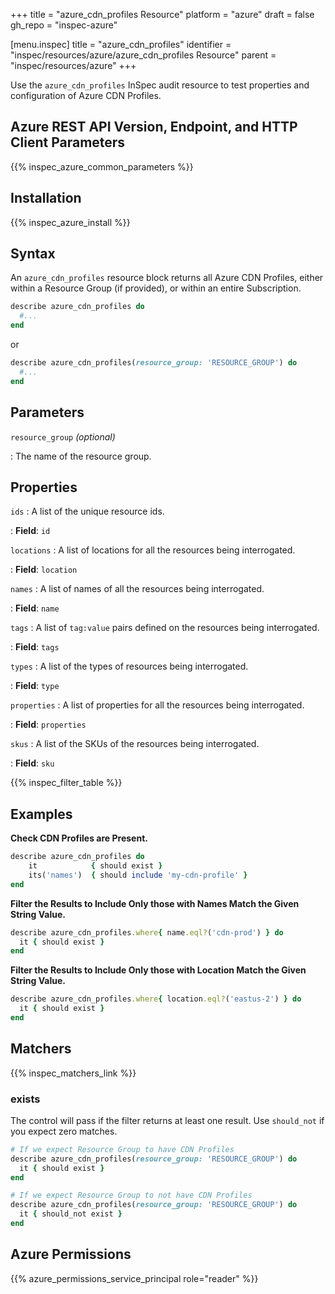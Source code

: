 +++
title = "azure_cdn_profiles Resource"
platform = "azure"
draft = false
gh_repo = "inspec-azure"

[menu.inspec]
title = "azure_cdn_profiles"
identifier = "inspec/resources/azure/azure_cdn_profiles Resource"
parent = "inspec/resources/azure"
+++

Use the `azure_cdn_profiles` InSpec audit resource to test properties and configuration of Azure CDN Profiles.

## Azure REST API Version, Endpoint, and HTTP Client Parameters

{{% inspec_azure_common_parameters %}}

## Installation

{{% inspec_azure_install %}}

## Syntax

An `azure_cdn_profiles` resource block returns all Azure CDN Profiles, either within a Resource Group (if provided), or within an entire Subscription.
```ruby
describe azure_cdn_profiles do
  #...
end
```
or
```ruby
describe azure_cdn_profiles(resource_group: 'RESOURCE_GROUP') do
  #...
end
```

## Parameters

`resource_group` _(optional)_

: The name of the resource group.

## Properties

`ids`
: A list of the unique resource ids.

: **Field**: `id`

`locations`
: A list of locations for all the resources being interrogated.

: **Field**: `location`

`names`
: A list of names of all the resources being interrogated.

: **Field**: `name`

`tags`
: A list of `tag:value` pairs defined on the resources being interrogated.

: **Field**: `tags`

`types`
: A list of the types of resources being interrogated.

: **Field**: `type`

`properties`
: A list of properties for all the resources being interrogated.

: **Field**: `properties`

`skus`
: A list of the SKUs of the resources being interrogated.

: **Field**: `sku`

{{% inspec_filter_table %}}

## Examples

**Check CDN Profiles are Present.**

````ruby
describe azure_cdn_profiles do
    it            { should exist }
    its('names')  { should include 'my-cdn-profile' }
end
````

**Filter the Results to Include Only those with Names Match the Given String Value.**

```ruby
describe azure_cdn_profiles.where{ name.eql?('cdn-prod') } do
  it { should exist }
end
```

**Filter the Results to Include Only those with Location Match the Given String Value.**

```ruby
describe azure_cdn_profiles.where{ location.eql?('eastus-2') } do
  it { should exist }
end
```

## Matchers

{{% inspec_matchers_link %}}

### exists

The control will pass if the filter returns at least one result. Use `should_not` if you expect zero matches.
```ruby
# If we expect Resource Group to have CDN Profiles
describe azure_cdn_profiles(resource_group: 'RESOURCE_GROUP') do
  it { should exist }
end

# If we expect Resource Group to not have CDN Profiles
describe azure_cdn_profiles(resource_group: 'RESOURCE_GROUP') do
  it { should_not exist }
end
```

## Azure Permissions

{{% azure_permissions_service_principal role="reader" %}}
